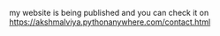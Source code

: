 my website is being published and you can check it on https://akshmalviya.pythonanywhere.com/contact.html
